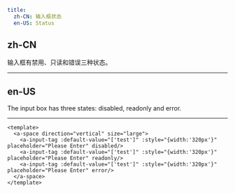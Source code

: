 ```yaml
title:
  zh-CN: 输入框状态
  en-US: Status
```

## zh-CN

输入框有禁用、只读和错误三种状态。

---

## en-US

The input box has three states: disabled, readonly and error.

---

```vue
<template>
  <a-space direction="vertical" size="large">
    <a-input-tag :default-value="['test']" :style="{width:'320px'}" placeholder="Please Enter" disabled/>
    <a-input-tag :default-value="['test']" :style="{width:'320px'}" placeholder="Please Enter" readonly/>
    <a-input-tag :default-value="['test']" :style="{width:'320px'}" placeholder="Please Enter" error/>
  </a-space>
</template>
```
